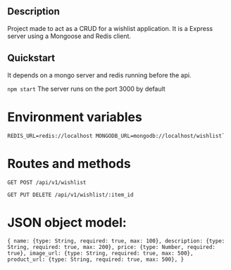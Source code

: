 Description
------------
Project made to act as a CRUD for a wishlist application.
It is a Express server using a Mongoose and Redis client. 

Quickstart
------------
It depends on a mongo server and redis running before the api.

``
npm start
``
The server runs on the port 3000 by default

Environment variables
=================
``
REDIS_URL=redis://localhost
MONGODB_URL=mongodb://localhost/wishlist`
``

Routes and methods
==================
``GET POST
/api/v1/wishlist``

``GET PUT DELETE
/api/v1/wishlist/:item_id``

JSON object model:
==================
``
{
    name: {type: String, required: true, max: 100},
    description: {type: String, required: true, max: 200},
    price: {type: Number, required: true},
    image_url: {type: String, required: true, max: 500},
    product_url: {type: String, required: true, max: 500},
}
``
